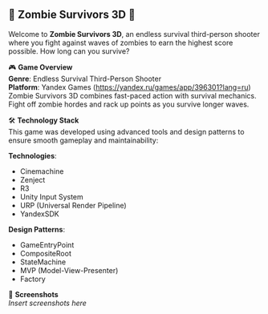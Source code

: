 ## 🧟 **Zombie Survivors 3D** 🧟  
Welcome to **Zombie Survivors 3D**, an endless survival third-person shooter where you fight against waves of zombies to earn the highest score possible. How long can you survive?

🎮 **Game Overview**  
**Genre**: Endless Survival Third-Person Shooter  
**Platform**: Yandex Games (https://yandex.ru/games/app/396301?lang=ru)  
Zombie Survivors 3D combines fast-paced action with survival mechanics. Fight off zombie hordes and rack up points as you survive longer waves.

🛠️ **Technology Stack**  
This game was developed using advanced tools and design patterns to ensure smooth gameplay and maintainability:

**Technologies**:  
- Cinemachine  
- Zenject  
- R3  
- Unity Input System  
- URP (Universal Render Pipeline)  
- YandexSDK  

**Design Patterns**:  
- GameEntryPoint  
- CompositeRoot  
- StateMachine  
- MVP (Model-View-Presenter)  
- Factory  

📸 **Screenshots**  
*Insert screenshots here*
